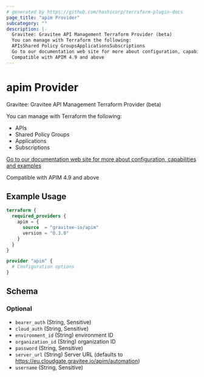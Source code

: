 ```yaml
---
# generated by https://github.com/hashicorp/terraform-plugin-docs
page_title: "apim Provider"
subcategory: ""
description: |-
  Gravitee: Gravitee API Management Terraform Provider (beta)
  You can manage with Terraform the following:
  APIsShared Policy GroupsApplicationsSubscriptions
  Go to our documentation web site for more about configuration, capabilities and examples https://documentation.gravitee.io/apim/terraform
  Compatible with APIM 4.9 and above
---
```


# apim Provider

Gravitee: Gravitee API Management Terraform Provider (beta)

You can manage with Terraform the following:
* APIs
* Shared Policy Groups
* Applications
* Subscriptions

[Go to our documentation web site for more about configuration, capabilities and examples](https://documentation.gravitee.io/apim/terraform) 

Compatible with APIM 4.9 and above

## Example Usage

```terraform
terraform {
  required_providers {
    apim = {
      source  = "gravitee-io/apim"
      version = "0.3.0"
    }
  }
}

provider "apim" {
  # Configuration options
}
```

<!-- schema generated by tfplugindocs -->
## Schema

### Optional

- `bearer_auth` (String, Sensitive)
- `cloud_auth` (String, Sensitive)
- `environment_id` (String) environment ID
- `organization_id` (String) organization ID
- `password` (String, Sensitive)
- `server_url` (String) Server URL (defaults to https://eu.cloudgate.gravitee.io/apim/automation)
- `username` (String, Sensitive)
